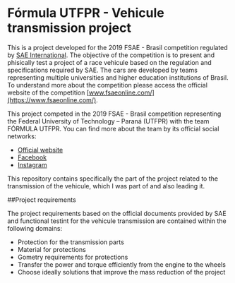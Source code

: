 # Fórmula UTFPR - Vehicule transmission project
This is a project developed for the 2019 FSAE - Brasil competition regulated by [SAE International](https://www.sae.org/). The objective of the competition is to present and phisically test a project of a race vehicule based on the regulation and specifications required by SAE. The cars are developed by teams representing multiple universities and higher education institutions of Brasil. To understand more about the competition please access the official website of the competition [www.fsaeonline.com/](https://www.fsaeonline.com/).

This project competed in the 2019 FSAE - Brasil competition representing the Federal University of Technology – Paraná (UTFPR) with the team FÓRMULA UTFPR. You can find more about the team by its official social networks:

- [Official website](http://formulautfpr.com.br/)
- [Facebook](https://www.facebook.com/FormulaUTFPR)
- [Instagram](https://www.instagram.com/formulautfpr/)


This repository contains specifically the part of the project related to the transmission of the vehicule, which I was part of and also leading it.

##Project requirements

The project requirements based on the official documents provided by SAE and functional testint for the vehicule transmission are contained within the following domains:

- Protection for the transmission parts
- Material for protections
- Gometry requirements for protections 
- Transfer the power and torque efficiently from the engine to the wheels
- Choose ideally solutions that improve the mass reduction of the project
